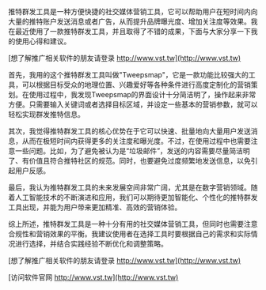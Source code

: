 推特群发工具是一种方便快捷的社交媒体营销工具，它可以帮助用户在短时间内向大量的推特账户发送消息或者广告，从而提升品牌曝光度、增加关注度等效果。我在最近使用了一款推特群发工具，并且取得了不错的成果，下面与大家分享一下我的使用心得和建议。

[想了解推广相关软件的朋友请登录 http://www.vst.tw](http://www.vst.tw)

首先，我用的这个推特群发工具叫做"Tweepsmap"，它是一款功能比较强大的工具，可以根据目标受众的地理位置、兴趣爱好等各种条件进行高度定制化的营销策划。在使用过程中，我发现Tweepsmap的界面设计十分简洁明了，操作起来非常方便。只需要输入关键词或者选择目标区域，并设定一些基本的营销参数，就可以轻松实现群发推特信息。

其次，我觉得推特群发工具的核心优势在于它可以快速、批量地向大量用户发送消息，从而在极短时间内获得更多的关注度和曝光度。不过，在使用过程中也需要注意一些问题。比如，为了避免被认为是“垃圾邮件”，发送的内容需要尽量简洁明了、有价值且符合推特社区的规范。同时，也要避免过度频繁地发送信息，以免引起用户反感。

最后，我认为推特群发工具的未来发展空间非常广阔，尤其是在数字营销领域。随着人工智能技术的不断演进和应用，我们可以期待更加智能化、个性化的推特群发工具出现，并能为用户带来更加精准、高效的营销体验。

综上所述，推特群发工具是一种十分有用的社交媒体营销工具，但同时也需要注意合规性和营销效果的平衡。我建议使用者在选择工具时要根据自己的需求和实际情况进行选择，并结合实践经验不断优化和调整策略。

[想了解推广相关软件的朋友请登录 http://www.vst.tw](http://www.vst.tw)


[访问软件官网 http://www.vst.tw](http://www.vst.tw)
